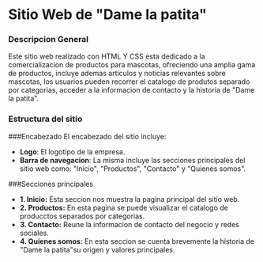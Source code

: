 # Sitio Web de "Dame la patita" 

### Descripcion General
Este sitio web realizado con HTML Y CSS esta dedicado a la comercializacion de productos para mascotas, ofreciendo una amplia gama de productos, incluye ademas articulos y noticias relevantes sobre mascotas, los usuarios pueden recorrer el catalogo de produtos separado por categorias, acceder a la informacion de contacto y la historia de "Dame la patita".

### Estructura del sitio
###Encabezado
El encabezado del sitio incluye:
- **Logo**: El logotipo de la empresa.
- **Barra de navegacion**: La misma incluye las secciones principales del sitio web como: "Inicio", "Productos", "Contacto" y "Quienes somos".

###Secciones principales
- **1. Inicio:**  Esta seccion nos muestra la pagina principal del sitio web.
- **2. Productos:** En esta pagina se puede visualizar el catalogo de producctos separados por categorias.
- **3. Contacto:** Reune la informacion de contacto del negocio y redes sociales. 
- **4. Quienes somos:** En esta seccion se cuenta brevemente la historia de "Dame la patita"su origen y valores principales. 


